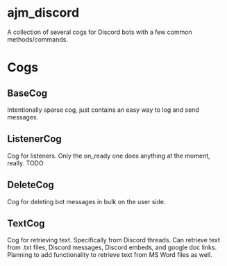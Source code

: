 # ajm_discord
A collection of several cogs for Discord bots with a few common methods/commands.

# Cogs

## BaseCog
Intentionally sparse cog, just contains an easy way to log and send messages.

## ListenerCog
Cog for listeners. Only the on_ready one does anything at the moment, really. TODO

## DeleteCog
Cog for deleting bot messages in bulk on the user side.

## TextCog
Cog for retrieving text. Specifically from Discord threads. Can retrieve text from .txt files, Discord messages, Discord embeds, and google doc links. Planning to add functionality to retrieve text from MS Word files as well.